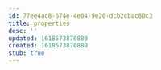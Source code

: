 ```yaml
---
id: 77ee4ac8-674e-4e04-9e20-dcb2cbac80c3
title: properties
desc: ''
updated: 1618573870880
created: 1618573870880
stub: true
---
```


